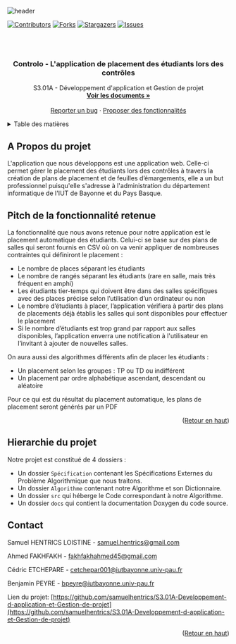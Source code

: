 ![header](https://capsule-render.vercel.app/api?type=waving&color=auto&height=300&section=header&text=Controlo&fontSize=90&animation=fadeIn&fontAlignY=38&desc=S3.01A%20Développement%20d'application%20et%20Gestion%20de%20projet&descAlignY=51&descAlign=62&customColorList=4)


<div id="top">

[![Contributors][contributors-shield]][contributors-url]
[![Forks][forks-shield]][forks-url]
[![Stargazers][stars-shield]][stars-url]
[![Issues][issues-shield]][issues-url]

</div>
<!-- PROJECT LOGO -->
<br />
<br />
<div align="center">
  <!-- <img src="src/Controlo/Front/images/logo.png" alt="Logo" width="80" height="80" -->

  <h3 align="center">Controlo - L'application de placement des étudiants lors des contrôles</h3>

  <p align="center">
    S3.01A - Développement d'application et Gestion de projet
    <br />
    <a href="https://github.com/samuelhentrics/S3.01A-Developpement-d-application-et-Gestion-de-projet/tree/master/docs"><strong>Voir les documents »</strong></a>
    <br />
    <br />
    <a href="https://github.com/samuelhentrics/S3.01A-Developpement-d-application-et-Gestion-de-projet/issues/">Reporter un bug</a>
    ·
    <a href="https://github.com/samuelhentrics/S3.01A-Developpement-d-application-et-Gestion-de-projet/discussions/6">Proposer des fonctionnalités</a>
  </p>
</div>



<!-- TABLE OF CONTENTS -->
<details>
  <summary>Table des matières</summary>
  <ol>
    <li>
      <a href="#a-propos-du-projet">A propos du projet</a>
    </li>
    <li>
      <a href="#pitch-de-la-fonctionnalité-retenu">Pitch de la fonctionnalité retenue</a>
    </li>
    <li>
      <a href="#hierarchie-du-projet">Hiérarchie du projet</a>
    </li>
    <li>
      <a href="#contact">Contact</a>
    </li>
  </ol>
</details>



<!-- A PROPOS DU PROJET -->
## A Propos du projet

L'application que nous développons est une application web. Celle-ci permet gérer le placement des étudiants lors des contrôles à travers la création de plans de placement et de feuilles d’émargements, elle a un but professionnel puisqu'elle s'adresse à l'administration du département informatique de l'IUT de Bayonne et du Pays Basque. 

## Pitch de la fonctionnalité retenue

La fonctionnalité que nous avons retenue pour notre application est le placement automatique des étudiants. Celui-ci se base sur des plans de salles qui seront fournis en CSV où on va venir appliquer de nombreuses contraintes qui définiront le placement :
- Le nombre de places séparant les étudiants
- Le nombre de rangés séparant les étudiants (rare en salle, mais très fréquent en amphi)
- Les étudiants tier-temps qui doivent être dans des salles spécifiques avec des places précise selon l’utilisation d’un ordinateur ou non
- Le nombre d’étudiants à placer, l’application vérifiera à partir des plans de placements déjà établis les salles qui sont disponibles pour effectuer le              placement
- Si le nombre d’étudiants est trop grand par rapport aux salles disponibles, l’application enverra une notification à l'utilisateur en l’invitant à ajouter de           nouvelles salles.

On aura aussi des algorithmes différents afin de placer les étudiants :
- Un placement selon les groupes : TP ou TD ou indifférent
- Un placement par ordre alphabétique ascendant, descendant ou aléatoire

Pour ce qui est du résultat du placement automatique, les plans de placement seront générés par un PDF

<p align="right">(<a href="#top">Retour en haut</a>)</p>

<!-- -->
## Hierarchie du projet

Notre projet est constitué de 4 dossiers :
- Un dossier `Spécification` contenant les Spécifications Externes du Problème Algorithmique que nous traitons.
- Un dossier `Algorithme` contenant notre Algorithme et son Dictionnaire.
- Un dossier `src` qui héberge le Code correspondant à notre Algorithme.
- Un dossier `docs` qui contient la documentation Doxygen du code source.

<!-- CONTACT -->
## Contact

Samuel HENTRICS LOISTINE -  samuel.hentrics@gmail.com

Ahmed FAKHFAKH - fakhfakhahmed45@gmail.com

Cédric ETCHEPARE - cetchepar001@iutbayonne.univ-pau.fr

Benjamin PEYRE - bpeyre@iutbayonne.univ-pau.fr

Lien du projet: [https://github.com/samuelhentrics/S3.01A-Developpement-d-application-et-Gestion-de-projet](https://github.com/samuelhentrics/S3.01A-Developpement-d-application-et-Gestion-de-projet)

<p align="right">(<a href="#top">Retour en haut</a>)</p>


<!-- MARKDOWN LINKS & IMAGES -->
<!-- https://www.markdownguide.org/basic-syntax/#reference-style-links -->
[contributors-shield]: https://img.shields.io/github/contributors/samuelhentrics/S3.01A-Developpement-d-application-et-Gestion-de-projet?style=for-the-badge
[contributors-url]: https://github.com/samuelhentrics/S3.01A-Developpement-d-application-et-Gestion-de-projet/graphs/contributors
[forks-shield]: https://img.shields.io/github/forks/samuelhentrics/S3.01A-Developpement-d-application-et-Gestion-de-projet.svg?style=for-the-badge
[forks-url]: https://github.com/samuelhentrics/S3.01A-Developpement-d-application-et-Gestion-de-projet/network/members
[stars-shield]: https://img.shields.io/github/stars/samuelhentrics/S3.01A-Developpement-d-application-et-Gestion-de-projet.svg?style=for-the-badge
[stars-url]: https://github.com/samuelhentrics/S3.01A-Developpement-d-application-et-Gestion-de-projet/stargazers
[issues-shield]: https://img.shields.io/github/issues/samuelhentrics/S3.01A-Developpement-d-application-et-Gestion-de-projet.svg?style=for-the-badge
[issues-url]: https://github.com/samuelhentrics/S3.01A-Developpement-d-application-et-Gestion-de-projet/issues

